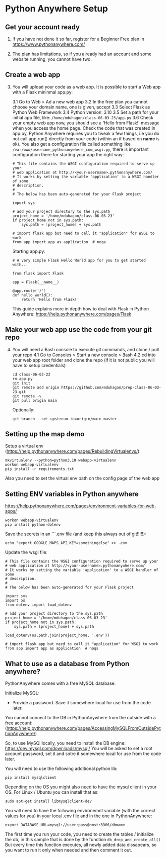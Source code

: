 # Python Anywhere Setup

## Get your account ready

1. If you have not done it so far, register for a Beginner Free plan in https://www.pythonanywhere.com/

2. The plan has limitations, so if you already had an account and some website running, you cannot have two.

## Create a web app

3. You will upload your code as a web app. It is possible to start a Web app with a Flask mininmal app.py:


    3.1 Go to Web > Ad a new web app
    3.2 In the free plan you cannot choose your domain name, one is given, accept
    3.3 Select Flask as Python Web Framework
    3.4 Python version: 3.10
    3.5 Set a path for your initial app file, like: ``/home/mduhagon/class-06-03-23/app.py``
    3.6 Check your empty web app now, you should see a 'Hello from Flask!' message when you access the home page. Check the code that was created in app.py, Python Anywhere requires you to tweak a few things, i.e you do not call app.run() directly from your code (within an if based on __name__ is ok). You also get a configuration file called something like ``/var/www/username_pythonanywhere_com_wsgi.py``, there is important configuration there for starting your app the right way:

    ```
    # This file contains the WSGI configuration required to serve up your
    # web application at http://<your-username>.pythonanywhere.com/
    # It works by setting the variable 'application' to a WSGI handler of some
    # description.
    #
    # The below has been auto-generated for your Flask project

    import sys

    # add your project directory to the sys.path
    project_home = '/home/mduhagon/class-06-03-23'
    if project_home not in sys.path:
        sys.path = [project_home] + sys.path

    # import flask app but need to call it "application" for WSGI to work
    from app import app as application  # noqa
    ```

    Starting app.py:

    ```
    # A very simple Flask Hello World app for you to get started with...

    from flask import Flask

    app = Flask(__name__)

    @app.route('/')
    def hello_world():
        return 'Hello from Flask!'
    ```

    This guide explains more in depth how to deal with Flask in Python Anywhere:
    https://help.pythonanywhere.com/pages/Flask


## Make your web app use the code from your git repo

4. You will need a Bash console to execute git commands, and clone / pull your repo
    4.1 Go to Consoles > Start a new console > Bash
    4.2 cd into your web app root folder and clone the repo (if it is not public you will have to setup credentials)
    ```
    cd class-06-03-23
    rm app.py
    git init
    git remote add origin https://github.com/mduhagon/prep-class-06-03-23.git
    git remote -v
    git pull origin main
    ```

    Optionally:
    ```
    git branch --set-upstream-to=origin/main master
    ```


## Setting up the map demo

Setup a virtual env (https://help.pythonanywhere.com/pages/RebuildingVirtualenvs/):

```
mkvirtualenv --python=python3.10 webapp-virtualenv
workon webapp-virtualenv
pip install -r requirements.txt
```
Also you need to set the virtual env path on the config page of the web app


## Setting ENV variables in Python anywhere

https://help.pythonanywhere.com/pages/environment-variables-for-web-apps/

```
workon webapp-virtualenv
pip install python-dotenv
```

Save the secrets in an ```.env file (and keep this always out of git!!!!!):

```
echo "export GOOGLE_MAPS_API_KEY=somethingelse" >> .env
```

Update the wsgi file:
```
# This file contains the WSGI configuration required to serve up your
# web application at http://<your-username>.pythonanywhere.com/
# It works by setting the variable 'application' to a WSGI handler of some
# description.
#
# The below has been auto-generated for your Flask project

import sys
import os
from dotenv import load_dotenv

# add your project directory to the sys.path
project_home = '/home/mduhagon/class-06-03-23'
if project_home not in sys.path:
    sys.path = [project_home] + sys.path

load_dotenv(os.path.join(project_home, '.env'))

# import flask app but need to call it "application" for WSGI to work
from app import app as application  # noqa
```

## What to use as a database from Python anywhere?

PythonAnywhere comes with a free MySQL database.

Initialize MySQL:
- Provide a password. Save it somewhere local for use from the code later.

You cannot connect to the DB in PythonAnywhere from the outside with a free account:
(https://help.pythonanywhere.com/pages/AccessingMySQLFromOutsidePythonAnywhere/)

So, to use MySQl locally, you need to install the DB engine:
https://dev.mysql.com/downloads/mysql/
You will be asked to set a root account password, set it and sotre it somewhere local for use from the code later. 

You will need to use the following additional python lib:
```
pip install mysqlclient
```

Depending on the OS you might also need to have the mysql client in your OS. For Linux / Ubuntu you can install that as:
```
sudo apt-get install libmysqlclient-dev
```

You will need to have the following environemnt variable (with the correct values for you) in your local .env file and in the one in PythonAnywhere:
```
export DATABASE_URL=mysql://user:pass@host:3306/dbname
```

The first time you run your code, you need to create the tables / initialize the db, in this sample that is done by the function
```db_drop_and_create_all()```
But every time this function executes, all newly added data dissapears, so you want to run it only when needed and then comment it out.
